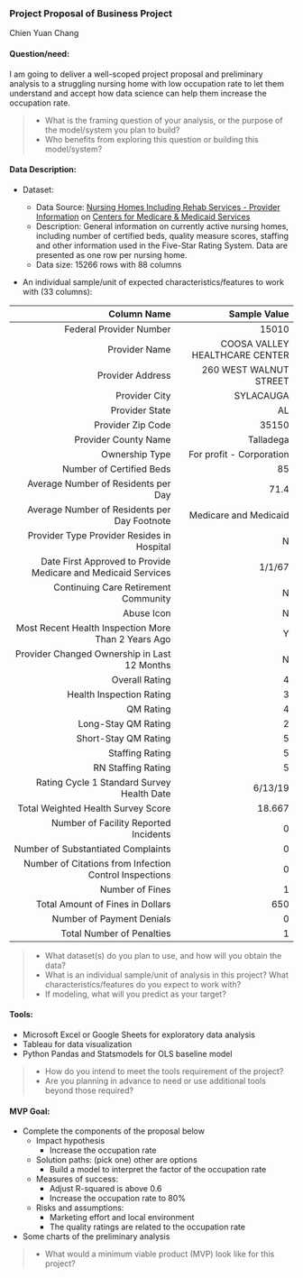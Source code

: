### Project Proposal of Business Project
Chien Yuan Chang
#### Question/need:
I am going to deliver a well-scoped project proposal and preliminary analysis to a struggling nursing home with low occupation rate to let them understand and accept how data science can help them increase the occupation rate.

>* What is the framing question of your analysis, or the purpose of the model/system you plan to build? 
>* Who benefits from exploring this question or building this model/system?

#### Data Description:
* Dataset: 
  * Data Source: [Nursing Homes Including Rehab Services - Provider Information](https://data.cms.gov/provider-data/dataset/4pq5-n9py) on [Centers for Medicare & Medicaid Services](https://www.cms.gov/)
  * Description: General information on currently active nursing homes, including number of certified beds, quality measure scores, staffing and other information used in the Five-Star Rating System. Data are presented as one row per nursing home.
  * Data size: 15266 rows with 88 columns

* An individual sample/unit of expected characteristics/features to work with (33 columns): 

Column Name|Sample Value
---:|---:
Federal Provider Number|15010
Provider Name|COOSA VALLEY HEALTHCARE CENTER
Provider Address|260 WEST WALNUT STREET
Provider City|SYLACAUGA
Provider State|AL
Provider Zip Code|35150
Provider County Name|Talladega
Ownership Type|For profit - Corporation
Number of Certified Beds|85
Average Number of Residents per Day|71.4
Average Number of Residents per Day Footnote|Medicare and Medicaid
Provider Type	Provider Resides in Hospital|N
Date First Approved to Provide Medicare and Medicaid Services|1/1/67
Continuing Care Retirement Community|N
Abuse Icon|N
Most Recent Health Inspection More Than 2 Years Ago|Y
Provider Changed Ownership in Last 12 Months|N
Overall Rating|4
Health Inspection Rating|3
QM Rating|4
Long-Stay QM Rating|2
Short-Stay QM Rating|5
Staffing Rating|5
RN Staffing Rating|5
Rating Cycle 1 Standard Survey Health Date|6/13/19
Total Weighted Health Survey Score|18.667
Number of Facility Reported Incidents|0
Number of Substantiated Complaints|0
Number of Citations from Infection Control Inspections|0
Number of Fines|1
Total Amount of Fines in Dollars|650
Number of Payment Denials|0
Total Number of Penalties|1

>* What dataset(s) do you plan to use, and how will you obtain the data?
>* What is an individual sample/unit of analysis in this project? What characteristics/features do you expect to work with?
>* If modeling, what will you predict as your target?

#### Tools:
* Microsoft Excel or Google Sheets for exploratory data analysis
* Tableau for data visualization
* Python Pandas and Statsmodels for OLS baseline model

>* How do you intend to meet the tools requirement of the project? 
>* Are you planning in advance to need or use additional tools beyond those required?

#### MVP Goal:
* Complete the components of the proposal below
    *  Impact hypothesis
        *  Increase the occupation rate
    *  Solution paths: (pick one) other are options
        *  Build a model to interpret the factor of the occupation rate
    *  Measures of success: 
        * Adjust R-squared is above 0.6
        * Increase the occupation rate to 80%
    *  Risks and assumptions: 
        *  Marketing effort and local environment
        *  The quality ratings are related to the occupation rate
* Some charts of the preliminary analysis

>* What would a minimum viable product (MVP) look like for this project?